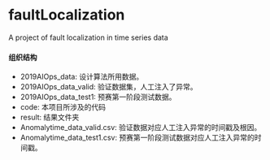 # faultLocalization
A project of fault localization in time series data

#### 组织结构
* 2019AIOps_data: 设计算法所用数据。
* 2019AIOps_data_valid: 验证数据集，人工注入了异常。
* 2019AIOps_data_test1: 预赛第一阶段测试数据。
* code: 本项目所涉及的代码
* result: 结果文件夹
* Anomalytime_data_valid.csv: 验证数据对应人工注入异常的时间戳及根因。
* Anomalytime_data_test1.csv: 预赛第一阶段测试数据对应人工注入异常的时间戳。
